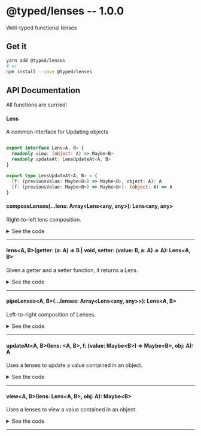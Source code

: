 # @typed/lenses -- 1.0.0

Well-typed functional lenses

## Get it
```sh
yarn add @typed/lenses
# or
npm install --save @typed/lenses
```

## API Documentation

All functions are curried!

#### Lens

<p>

A common interface for Updating objects

</p>


```typescript

export interface Lens<A, B> {
  readonly view: (object: A) => Maybe<B>
  readonly updateAt: LensUpdateAt<A, B>
}

export type LensUpdateAt<A, B> = {
  (f: (previousValue: Maybe<B>) => Maybe<B>, object: A): A
  (f: (previousValue: Maybe<B>) => Maybe<B>): (object: A) => A
}

```


#### composeLenses(...lens: Array\<Lens\<any, any\>): Lens\<any, any\>

<p>

Right-to-left lens composition.

</p>


<details>
<summary>See the code</summary>

```typescript

export const composeLenses: ComposeLenses = function(
  ...lenses: Array<Lens<any, any>>
): Lens<any, any> {
  return pipeLenses.apply(this, lenses.reverse())
}

```

</details>
<hr />


#### lens\<A, B\>(getter: (a: A) =\> B | void, setter: (value: B, a: A) =\> A): Lens\<A, B\>

<p>

Given a getter and a setter function,
it returns a Lens.

</p>


<details>
<summary>See the code</summary>

```typescript

export const lens: LensFn = curry2(__lens)

function __lens<A, B>(getter: (a: A) => B | void, setter: (value: B, a: A) => A): Lens<A, B> {
  function updateAt(f: (value: Maybe<B>) => Maybe<B>, a: A): A {
    const value = f(view(a))

    if (isNothing(value)) return a

    return setter(fromJust(value), a)
  }

  function view(a: A): Maybe<B> {
    return toMaybe(getter(a))
  }

  return { view, updateAt: curry2(updateAt) }
}

export type LensFn = {
  <A, B>(getter: (a: A) => B, setter: (value: B, a: A) => A): Lens<A, B>
  <A, B>(getter: (a: A) => B): (setter: (value: B, a: A) => A) => Lens<A, B>
}

```

</details>
<hr />


#### pipeLenses\<A, B\>(...lenses: Array\<Lens\<any, any\>\>): Lens\<A, B\>

<p>

Left-to-right composition of Lenses.

</p>


<details>
<summary>See the code</summary>

```typescript

export const pipeLenses: PipeLenses = function pipeLenses<A, B>(
  ...lenses: Array<Lens<any, any>>
): Lens<A, B> {
  return lenses.slice(1).reduce(__pipeLenses, lenses[0])
}

function __pipeLenses<A, B, C>(lensAB: Lens<A, B>, lensBC: Lens<B, C>): Lens<A, C> {
  function view(obj: A): Maybe<C> {
    return chain(b => lensBC.view(b), lensAB.view(obj))
  }

  function updateAt(f: (value: Maybe<C>) => Maybe<C>, obj: A): A {
    const value = f(view(obj))

    const nestedObject = lensAB.view(obj)

    if (isNothing(nestedObject)) return obj

    return lensAB.updateAt(
      () => Maybe.of(lensBC.updateAt(() => value, fromJust(nestedObject))),
      obj
    )
  }

  return { view, updateAt: curry2(updateAt) }
}

```

</details>
<hr />


#### updateAt\<A, B\>(lens: \<A, B\>, f: (value: Maybe\<B\>) =\> Maybe\<B\>, obj: A): A

<p>

Uses a lenses to update a value contained in an object.

</p>


<details>
<summary>See the code</summary>

```typescript

export const updateAt: UpdateAt = curry3(function<A, B>(
  lens: Lens<A, B>,
  f: (value: Maybe<B>) => Maybe<B>,
  obj: A
): A {
  return lens.updateAt(f, obj)
})

export type UpdateAt = {
  <A, B>(lens: Lens<A, B>, f: (value: Maybe<B>) => Maybe<B>, obj: A): A
  <A, B>(lens: Lens<A, B>, f: (value: Maybe<B>) => Maybe<B>): (obj: A) => A
  <A, B>(lens: Lens<A, B>): (f: (value: Maybe<B>) => Maybe<B>) => (obj: A) => A
  <A, B>(lens: Lens<A, B>): (f: (value: Maybe<B>) => Maybe<B>, obj: A) => A
}

```

</details>
<hr />


#### view\<A, B\>(lens: Lens\<A, B\>, obj: A): Maybe\<B\>

<p>

Uses a lenses to view a value contained in an object.

</p>


<details>
<summary>See the code</summary>

```typescript

export const view: View = curry2(function<A, B>(lens: Lens<A, B>, obj: A): Maybe<B> {
  return lens.view(obj)
})

export type View = {
  <A, B>(lens: Lens<A, B>, obj: A): Maybe<B>
  <A, B>(lens: Lens<A, B>): (obj: A) => Maybe<B>
}

```

</details>
<hr />
